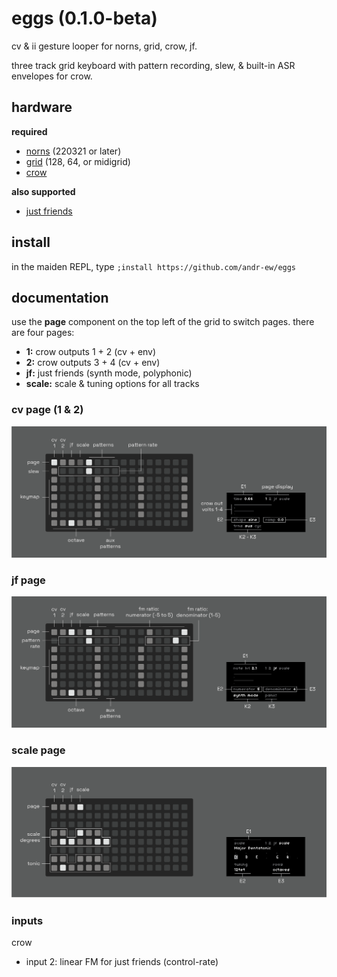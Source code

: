# eggs (0.1.0-beta)

cv & ii gesture looper for norns, grid, crow, jf.

three track grid keyboard with pattern recording, slew, & built-in ASR envelopes for crow.

## hardware

**required**

- [norns](https://github.com/p3r7/awesome-monome-norns) (220321 or later)
- [grid](https://monome.org/docs/grid/) (128, 64, or midigrid)
- [crow](https://monome.org/docs/crow/)

**also supported**

- [just friends](https://www.whimsicalraps.com/products/just-friends?variant=5586981781533)

## install

in the maiden REPL, type `;install https://github.com/andr-ew/eggs`

## documentation

use the **page** component on the top left of the grid to switch pages. there are four pages:
- **1:** crow outputs 1 + 2 (cv + env)
- **2:** crow outputs 3 + 4 (cv + env)
- **jf:** just friends (synth mode, polyphonic)
- **scale:** scale & tuning options for all tracks


### cv page (1 & 2)

![documentation image](lib/doc/eggs-01.png)

### jf page

![documentation image](lib/doc/eggs-02.png)

### scale page

![documentation image](lib/doc/eggs-03.png)

### inputs

crow
- input 2: linear FM for just friends (control-rate)
